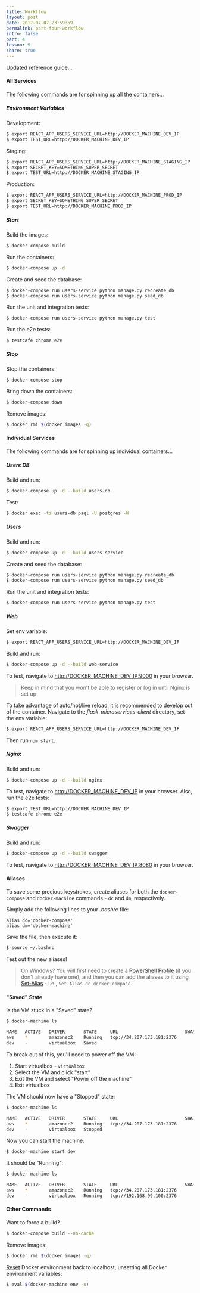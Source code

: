 ```yaml
---
title: Workflow
layout: post
date: 2017-07-07 23:59:59
permalink: part-four-workflow
intro: false
part: 4
lesson: 9
share: true
---
```


Updated reference guide...

#### All Services

The following commands are for spinning up all the containers...

##### Environment Variables

Development:

```sh
$ export REACT_APP_USERS_SERVICE_URL=http://DOCKER_MACHINE_DEV_IP
$ export TEST_URL=http://DOCKER_MACHINE_DEV_IP
```

Staging:

```sh
$ export REACT_APP_USERS_SERVICE_URL=http://DOCKER_MACHINE_STAGING_IP
$ export SECRET_KEY=SOMETHING_SUPER_SECRET
$ export TEST_URL=http://DOCKER_MACHINE_STAGING_IP
```

Production:

```sh
$ export REACT_APP_USERS_SERVICE_URL=http://DOCKER_MACHINE_PROD_IP
$ export SECRET_KEY=SOMETHING_SUPER_SECRET
$ export TEST_URL=http://DOCKER_MACHINE_PROD_IP
```

##### Start  

Build the images:

```sh
$ docker-compose build
```

Run the containers:

```sh
$ docker-compose up -d
```

Create and seed the database:

```sh
$ docker-compose run users-service python manage.py recreate_db
$ docker-compose run users-service python manage.py seed_db
```

Run the unit and integration tests:

```sh
$ docker-compose run users-service python manage.py test
```

Run the e2e tests:

```sh
$ testcafe chrome e2e
```

##### Stop

Stop the containers:

```sh
$ docker-compose stop
```

Bring down the containers:

```sh
$ docker-compose down
```

Remove images:

```sh
$ docker rmi $(docker images -q)
```

#### Individual Services

The following commands are for spinning up individual containers...

##### Users DB

Build and run:

```sh
$ docker-compose up -d --build users-db
```

Test:

```sh
$ docker exec -ti users-db psql -U postgres -W
```

##### Users

Build and run:

```sh
$ docker-compose up -d --build users-service
```

Create and seed the database:

```sh
$ docker-compose run users-service python manage.py recreate_db
$ docker-compose run users-service python manage.py seed_db
```

Run the unit and integration tests:

```sh
$ docker-compose run users-service python manage.py test
```

##### Web

Set env variable:

```sh
$ export REACT_APP_USERS_SERVICE_URL=http://DOCKER_MACHINE_DEV_IP
```

Build and run:

```sh
$ docker-compose up -d --build web-service
```

To test, navigate to [http://DOCKER_MACHINE_DEV_IP:9000](http://DOCKER_MACHINE_DEV_IP:9000) in your browser.

> Keep in mind that you won't be able to register or log in until Nginx is set up

To take advantage of auto/hot/live reload, it is recommended to develop out of the container. Navigate to the *flask-microservices-client* directory, set the env variable:

```sh
$ export REACT_APP_USERS_SERVICE_URL=http://DOCKER_MACHINE_DEV_IP
```

Then run `npm start`.

##### Nginx

Build and run:

```sh
$ docker-compose up -d --build nginx
```

To test, navigate to [http://DOCKER_MACHINE_DEV_IP](http://DOCKER_MACHINE_DEV_IP) in your browser. Also, run the e2e tests:

```sh
$ export TEST_URL=http://DOCKER_MACHINE_DEV_IP
$ testcafe chrome e2e
```

##### Swagger

Build and run:

```sh
$ docker-compose up -d --build swagger
```

To test, navigate to [http://DOCKER_MACHINE_DEV_IP:8080](http://DOCKER_MACHINE_DEV_IP:8080) in your browser.

#### Aliases

To save some precious keystrokes, create aliases for both the `docker-compose` and `docker-machine` commands - `dc` and `dm`, respectively.

Simply add the following lines to your *.bashrc* file:

```
alias dc='docker-compose'
alias dm='docker-machine'
```

Save the file, then execute it:

```sh
$ source ~/.bashrc
```

Test out the new aliases!

> On Windows? You will first need to create a [PowerShell Profile](https://msdn.microsoft.com/en-us/powershell/scripting/core-powershell/ise/how-to-use-profiles-in-windows-powershell-ise) (if you don't already have one), and then you can add the aliases to it using [Set-Alias](https://msdn.microsoft.com/en-us/powershell/reference/5.1/microsoft.powershell.utility/set-alias) - i.e., `Set-Alias dc docker-compose`.

#### "Saved" State

Is the VM stuck in a "Saved" state?

```sh
$ docker-machine ls

NAME   ACTIVE   DRIVER       STATE     URL                         SWARM   DOCKER        ERRORS
aws    *        amazonec2    Running   tcp://34.207.173.181:2376           v17.05.0-ce
dev    -        virtualbox   Saved                                         Unknown
```

To break out of this, you'll need to power off the VM:

1. Start virtualbox - `virtualbox`
1. Select the VM and click "start"
1. Exit the VM and select "Power off the machine"
1. Exit virtualbox

The VM should now have a "Stopped" state:

```sh
$ docker-machine ls

NAME   ACTIVE   DRIVER       STATE     URL                         SWARM   DOCKER        ERRORS
aws    *        amazonec2    Running   tcp://34.207.173.181:2376           v17.05.0-ce
dev    -        virtualbox   Stopped                                       Unknown
```

Now you can start the machine:

```sh
$ docker-machine start dev
```

It should be "Running":

```sh
$ docker-machine ls

NAME   ACTIVE   DRIVER       STATE     URL                         SWARM   DOCKER        ERRORS
aws    *        amazonec2    Running   tcp://34.207.173.181:2376           v17.05.0-ce
dev    -        virtualbox   Running   tcp://192.168.99.100:2376           v17.05.0-ce
```

#### Other Commands

Want to force a build?

```sh
$ docker-compose build --no-cache
```

Remove images:

```sh
$ docker rmi $(docker images -q)
```

[Reset](https://stackoverflow.com/a/33251637/1799408) Docker environment back to localhost, unsetting all Docker environment variables:

```sh
$ eval $(docker-machine env -u)
```
